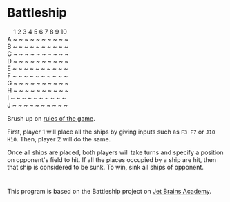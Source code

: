 # Battleship

 1 2 3 4 5 6 7 8 9 10 <br/>
A ~ ~ ~ ~ ~ ~ ~ ~ ~ ~ <br/>
B ~ ~ ~ ~ ~ ~ ~ ~ ~ ~ <br/>
C ~ ~ ~ ~ ~ ~ ~ ~ ~ ~ <br/>
D ~ ~ ~ ~ ~ ~ ~ ~ ~ ~ <br/>
E ~ ~ ~ ~ ~ ~ ~ ~ ~ ~ <br/>
F ~ ~ ~ ~ ~ ~ ~ ~ ~ ~ <br/>
G ~ ~ ~ ~ ~ ~ ~ ~ ~ ~ <br/>
H ~ ~ ~ ~ ~ ~ ~ ~ ~ ~ <br/>
I ~ ~ ~ ~ ~ ~ ~ ~ ~ ~ <br/>
J ~ ~ ~ ~ ~ ~ ~ ~ ~ ~ <br/>


Brush up on [rules of the game](https://en.wikipedia.org/wiki/Battleship_(game)).

First, player 1 will place all the ships by giving inputs such as `F3 F7` or `J10 H10`. Then, player 2 will do the same.

Once all ships are placed, both players will take turns and specify a position on opponent's field to hit. If all the places occupied by a ship are hit, then that ship is considered to be sunk. To win, sink all ships of opponent.

#
This program is based on the Battleship project on [Jet Brains Academy](https://hyperskill.org).
